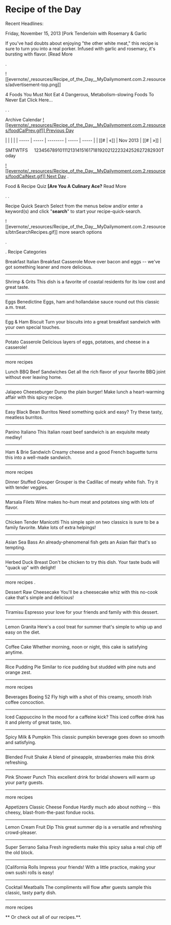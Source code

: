 # Recipe of the Day

Recent Headlines:

Friday, November 15, 2013
\[Pork Tenderloin with Rosemary & Garlic

If you've had doubts about enjoying "the other white meat," this recipe
is sure to turn you into a real porker. Infused with garlic and rosemary, it's bursting with flavor.
\[Read More

.

!\[\[evernote/\_resources/Recipe_of_the_Day\_\_MyDailymoment.com.2.resources/advertisement-top.png\]\]

4 Foods You Must Not Eat
4 Dangerous, Metabolism-slowing Foods To Never Eat
Click Here...

.
.

Archive Calendar
[!\[\[evernote/\_resources/Recipe_of_the_Day\_\_MyDailymoment.com.2.resources/foodCalPrev.gif\]\]
Previous Day](http://www.mydailymoment.com/food_and_recipes/recipe_of_the_day/?date=2013-11-14)

|       |       |          |
| ----- | ----- | -------- | ----- | ----- |
| \[\[# | «\]\] | Nov 2013 | \[\[# | »\]\] |

SMTWTFS     123456789101112131415161718192021222324252627282930Today

[!\[\[evernote/\_resources/Recipe_of_the_Day\_\_MyDailymoment.com.2.resources/foodCalNext.gif\]\]
Next Day](http://www.mydailymoment.com/food_and_recipes/recipe_of_the_day/?date=2013-11-16)
.

Food & Recipe Quiz
**\[Are You A Culinary Ace?**
Read More

.
.

Recipe Quick Search
Select from the menus below and/or enter a keyword(s) and click "**search**" to start your recipe-quick-search.

!\[\[evernote/\_resources/Recipe_of_the_Day\_\_MyDailymoment.com.2.resources/btnSearchRecipes.gif\]\]
more search options

.

.
Recipe Categories

Breakfast
Italian Breakfast Casserole
Move over bacon and eggs -- we've got something leaner and more delicious.

______________________________________________________________________

Shrimp & Grits
This dish is a favorite of coastal residents for its low cost and great taste.

______________________________________________________________________

Eggs Benedictine
Eggs, ham and hollandaise sauce round out this classic a.m. treat.

______________________________________________________________________

Egg & Ham Biscuit
Turn your biscuits into a great breakfast sandwich with your own special touches.

______________________________________________________________________

Potato Casserole
Delicious layers of eggs, potatoes, and cheese in a casserole!

______________________________________________________________________

more recipes

Lunch
BBQ Beef Sandwiches
Get all the rich flavor of your favorite BBQ joint without ever leaving home.

______________________________________________________________________

Jalapeo Cheeseburger
Dump the plain burger! Make lunch a heart-warming affair with this spicy recipe.

______________________________________________________________________

Easy Black Bean Burritos
Need something quick and easy? Try these tasty, meatless burritos.

______________________________________________________________________

Panino Italiano
This Italian roast beef sandwich is an exquisite meaty medley!

______________________________________________________________________

Ham & Brie Sandwich
Creamy cheese and a good French baguette turns this into a well-made sandwich.

______________________________________________________________________

more recipes

Dinner
Stuffed Grouper
Grouper is the Cadillac of meaty white fish. Try it with tender veggies.

______________________________________________________________________

Marsala Filets
Wine makes ho-hum meat and potatoes sing with lots of flavor.

______________________________________________________________________

Chicken Tender Manicotti
This simple spin on two classics is sure to be a family favorite. Make lots of extra helpings!

______________________________________________________________________

Asian Sea Bass
An already-phenomenal fish gets an Asian flair that's so tempting.

______________________________________________________________________

Herbed Duck Breast
Don't be chicken to try this dish. Your taste buds will "quack up" with delight!

______________________________________________________________________

more recipes
.

Dessert
Raw Cheesecake
You'll be a cheesecake whiz with this no-cook cake that's simple and delicious!

______________________________________________________________________

Tiramisu
Espresso your love for your friends and family with this dessert.

______________________________________________________________________

Lemon Granita
Here's a cool treat for summer that's simple to whip up and easy on the diet.

______________________________________________________________________

Coffee Cake
Whether morning, noon or night, this cake is satisfying anytime.

______________________________________________________________________

Rice Pudding Pie
Similar to rice pudding but studded with pine nuts and orange zest.

______________________________________________________________________

more recipes

Beverages
Boeing 52
Fly high with a shot of this creamy, smooth Irish coffee concoction.

______________________________________________________________________

Iced Cappuccino
In the mood for a caffeine kick? This iced coffee drink has it and plenty of great taste, too.

______________________________________________________________________

Spicy Milk & Pumpkin
This classic pumpkin beverage goes down so smooth and satisfying.

______________________________________________________________________

Blended Fruit Shake
A blend of pineapple, strawberries make this drink refreshing.

______________________________________________________________________

Pink Shower Punch
This excellent drink for bridal showers will warm up your party guests.

______________________________________________________________________

more recipes

Appetizers
Classic Cheese Fondue
Hardly much ado about nothing -- this cheesy, blast-from-the-past fondue rocks.

______________________________________________________________________

Lemon Cream Fruit Dip
This great summer dip is a versatile and refreshing crowd-pleaser.

______________________________________________________________________

Super Serrano Salsa
Fresh ingredients
make this spicy salsa a real chip off the old block.

______________________________________________________________________

\[California Rolls
Impress your friends! With a little practice, making your own sushi rolls is easy!

______________________________________________________________________

Cocktail Meatballs
The compliments will flow after guests sample this classic, tasty party dish.

______________________________________________________________________

more recipes

\*\*
Or check out all of our recipes.\*\*.
